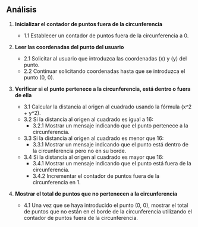 ## Análisis

1. **Inicializar el contador de puntos fuera de la circunferencia**

   - 1.1 Establecer un contador de puntos fuera de la circunferencia a 0.

2. **Leer las coordenadas del punto del usuario**

   - 2.1 Solicitar al usuario que introduzca las coordenadas \(x\) y \(y\) del punto.
   - 2.2 Continuar solicitando coordenadas hasta que se introduzca el punto (0, 0).

3. **Verificar si el punto pertenece a la circunferencia, está dentro o fuera de ella**

   - 3.1 Calcular la distancia al origen al cuadrado usando la fórmula \(x^2 + y^2\).
   - 3.2 Si la distancia al origen al cuadrado es igual a 16:
     - 3.2.1 Mostrar un mensaje indicando que el punto pertenece a la circunferencia.
   - 3.3 Si la distancia al origen al cuadrado es menor que 16:
     - 3.3.1 Mostrar un mensaje indicando que el punto está dentro de la circunferencia pero no en su borde.
   - 3.4 Si la distancia al origen al cuadrado es mayor que 16:
     - 3.4.1 Mostrar un mensaje indicando que el punto está fuera de la circunferencia.
     - 3.4.2 Incrementar el contador de puntos fuera de la circunferencia en 1.

4. **Mostrar el total de puntos que no pertenecen a la circunferencia**
   - 4.1 Una vez que se haya introducido el punto (0, 0), mostrar el total de puntos que no están en el borde de la circunferencia utilizando el contador de puntos fuera de la circunferencia.
